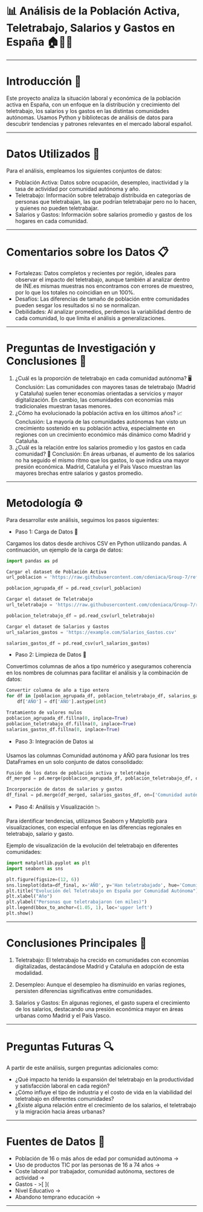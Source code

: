 # 📊 Análisis de la Población Activa, Teletrabajo, Salarios y Gastos en España 🏠💼💶


_______________________________________________________________________________________________________

# Introducción 🚀

Este proyecto analiza la situación laboral y económica de la población activa en España, con un enfoque en la distribución y crecimiento del teletrabajo, los salarios y los gastos en las distintas comunidades autónomas. Usamos Python y bibliotecas de análisis de datos para descubrir tendencias y patrones relevantes en el mercado laboral español.

_______________________________________________________________________________________________________

# Datos Utilizados 📑

Para el análisis, empleamos los siguientes conjuntos de datos:

- Población Activa: Datos sobre ocupación, desempleo, inactividad y la tasa de actividad por comunidad autónoma y año.
- Teletrabajo: Información sobre teletrabajo distribuida en categorías de personas que teletrabajan, las que podrían teletrabajar pero no lo hacen, y quienes no pueden teletrabajar.
- Salarios y Gastos: Información sobre salarios promedio y gastos de los hogares en cada comunidad.

_______________________________________________________________________________________________________

# Comentarios sobre los Datos 📋

- Fortalezas: Datos completos y recientes por región, ideales para observar el impacto del teletrabajo, aunque también al analizar dentro de INE.es mismas muestras nos encontramos con errores de muestreo, por lo que los totales no coincidian en un 100%.
- Desafíos: Las diferencias de tamaño de población entre comunidades pueden sesgar los resultados si no se normalizan.
- Debilidades: Al analizar promedios, perdemos la variabilidad dentro de cada comunidad, lo que limita el análisis a generalizaciones.

_______________________________________________________________________________________________________

# Preguntas de Investigación y Conclusiones 🧐

1. ¿Cuál es la proporción de teletrabajo en cada comunidad autónoma? 🖥️
Conclusión: Las comunidades con mayores tasas de teletrabajo (Madrid y Cataluña) suelen tener economías orientadas a servicios y mayor digitalización. En cambio, las comunidades con economías más tradicionales muestran tasas menores.
2. ¿Cómo ha evolucionado la población activa en los últimos años? 📈
Conclusión: La mayoría de las comunidades autónomas han visto un crecimiento sostenido en su población activa, especialmente en regiones con un crecimiento económico más dinámico como Madrid y Cataluña.
3. ¿Cuál es la relación entre los salarios promedio y los gastos en cada comunidad? 💸
Conclusión: En áreas urbanas, el aumento de los salarios no ha seguido el mismo ritmo que los gastos, lo que indica una mayor presión económica. Madrid, Cataluña y el País Vasco muestran las mayores brechas entre salarios y gastos promedio.

_______________________________________________________________________________________________________

# Metodología ⚙️

Para desarrollar este análisis, seguimos los pasos siguientes:

- Paso 1: Carga de Datos 🔄

Cargamos los datos desde archivos CSV en Python utilizando pandas. A continuación, un ejemplo de la carga de datos:


```python
import pandas as pd

Cargar el dataset de Población Activa
url_poblacion = 'https://raw.githubusercontent.com/cdeniaca/Group-7/refs/heads/main/Poblacion_Agrupado_Limpia.csv'

poblacion_agrupada_df = pd.read_csv(url_poblacion)

Cargar el dataset de Teletrabajo
url_teletrabajo = 'https://raw.githubusercontent.com/cdeniaca/Group-7/refs/heads/main/Poblacion_Teletrabajo_Limpia.csv'

poblacion_teletrabajo_df = pd.read_csv(url_teletrabajo)

Cargar el dataset de Salarios y Gastos
url_salarios_gastos = 'https://example.com/Salarios_Gastos.csv' 

salarios_gastos_df = pd.read_csv(url_salarios_gastos)
```


- Paso 2: Limpieza de Datos 🧹

Convertimos columnas de años a tipo numérico y aseguramos coherencia en los nombres de columnas para facilitar el análisis y la combinación de datos:


```python
Convertir columna de año a tipo entero
for df in [poblacion_agrupada_df, poblacion_teletrabajo_df, salarios_gastos_df]:
    df['AÑO'] = df['AÑO'].astype(int)

Tratamiento de valores nulos
poblacion_agrupada_df.fillna(0, inplace=True)
poblacion_teletrabajo_df.fillna(0, inplace=True)
salarios_gastos_df.fillna(0, inplace=True)
```



- Paso 3: Integración de Datos 📊

Usamos las columnas Comunidad autónoma y AÑO para fusionar los tres DataFrames en un solo conjunto de datos consolidado:


```python
Fusión de los datos de población activa y teletrabajo
df_merged = pd.merge(poblacion_agrupada_df, poblacion_teletrabajo_df, on=['Comunidad autónoma', 'AÑO'])

Incorporación de datos de salarios y gastos
df_final = pd.merge(df_merged, salarios_gastos_df, on=['Comunidad autónoma', 'AÑO'], how='inner')
```

- Paso 4: Análisis y Visualización 📉

Para identificar tendencias, utilizamos Seaborn y Matplotlib para visualizaciones, con especial enfoque en las diferencias regionales en teletrabajo, salario y gasto.

Ejemplo de visualización de la evolución del teletrabajo en diferentes comunidades:


```python
import matplotlib.pyplot as plt
import seaborn as sns

plt.figure(figsize=(12, 6))
sns.lineplot(data=df_final, x='AÑO', y='Han teletrabajado', hue='Comunidad autónoma')
plt.title("Evolución del Teletrabajo en España por Comunidad Autónoma")
plt.xlabel("Año")
plt.ylabel("Personas que teletrabajaron (en miles)")
plt.legend(bbox_to_anchor=(1.05, 1), loc='upper left')
plt.show()
```


_______________________________________________________________________________________________________

# Conclusiones Principales 📌

1. Teletrabajo: El teletrabajo ha crecido en comunidades con economías digitalizadas, destacándose Madrid y Cataluña en adopción de esta modalidad.

2. Desempleo: Aunque el desempleo ha disminuido en varias regiones, persisten diferencias significativas entre comunidades.

3. Salarios y Gastos: En algunas regiones, el gasto supera el crecimiento de los salarios, destacando una presión económica mayor en áreas urbanas como Madrid y el País Vasco.

_______________________________________________________________________________________________________

# Preguntas Futuras 🔍

A partir de este análisis, surgen preguntas adicionales como:

- ¿Qué impacto ha tenido la expansión del teletrabajo en la productividad y satisfacción laboral en cada región?
- ¿Cómo influye el tipo de industria y el costo de vida en la viabilidad del teletrabajo en diferentes comunidades?
- ¿Existe alguna relación entre el crecimiento de los salarios, el teletrabajo y la migración hacia áreas urbanas?

_______________________________________________________________________________________________________

# Fuentes de Datos 🔗
- Población de 16 o más años de edad por comunidad autónoma -> [
](https://www.ine.es/jaxiT3/Tabla.htm?t=66266)
- Uso de productos TIC por las personas de 16 a 74 años -> [
](https://www.ine.es/jaxi/Tabla.htm?tpx=60861&L=0 )
- Coste laboral por trabajador, comunidad autónoma, sectores de actividad -> [
](https://www.ine.es/jaxiT3/Tabla.htm?t=6061)
- Gastos - >[
](
- Nivel Educativo -> [
](https://estadisticas.educacion.gob.es/EducaJaxiPx/Tabla.htm?path=/laborales/epa/nivfor/l0/&file=nivfor_1_01.px&L=0)
- Abandono temprano educación -> [
](https://estadisticas.educacion.gob.es/EducaJaxiPx/Datos.htm?path=/laborales/epa/aban/l0/&file=aban_1_01.px)
_______________________________________________________________________________________________________
